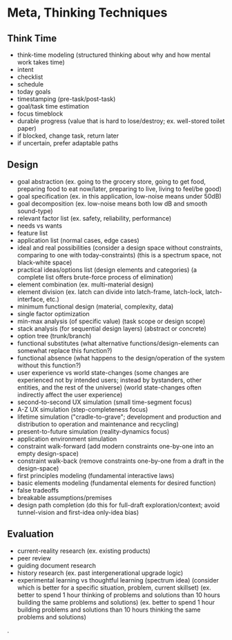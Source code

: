 # Meta, Thinking Techniques

## Think Time

* think-time modeling (structured thinking about why and how mental work takes time)
* intent
* checklist
* schedule
* today goals
* timestamping (pre-task/post-task)
* goal/task time estimation
* focus timeblock
* durable progress (value that is hard to lose/destroy; ex. well-stored toilet paper)
* if blocked, change task, return later
* if uncertain, prefer adaptable paths

## Design

* goal abstraction (ex. going to the grocery store, going to get food, preparing food to eat now/later, preparing to live, living to feel/be good)
* goal specification (ex. in this application, low-noise means under 50dB)
* goal decomposition (ex. low-noise means both low dB and smooth sound-type)
* relevant factor list (ex. safety, reliability, performance)
* needs vs wants
* feature list
* application list (normal cases, edge cases)
* ideal and real possibilities (consider a design space without constraints, comparing to one with today-constraints) (this is a spectrum space, not black-white space)
* practical ideas/options list (design elements and categories) (a complete list offers brute-force process of elimination)
* element combination (ex. multi-material design) 
* element division (ex. latch can divide into latch-frame, latch-lock, latch-interface, etc.)
* minimum functional design (material, complexity, data)
* single factor optimization
* min-max analysis (of specific value) (task scope or design scope)
* stack analysis (for sequential design layers) (abstract or concrete)
* option tree (trunk/branch)
* functional substitutes (what alternative functions/design-elements can somewhat replace this function?)
* functional absence (what happens to the design/operation of the system without this function?)
* user experience vs world state-changes (some changes are experienced not by intended users; instead by bystanders, other entities, and the rest of the universe) (world state-changes often indirectly affect the user experience)
* second-to-second UX simulation (small time-segment focus)
* A-Z UX simulation (step-completeness focus)
* lifetime simulation ("cradle-to-grave"; development and production and distribution to operation and maintenance and recycling)
* present-to-future simulation (reality-dynamics focus)
* application environment simulation
* constraint walk-forward (add modern constraints one-by-one into an empty design-space)
* constraint walk-back (remove constraints one-by-one from a draft in the design-space)
* first principles modeling (fundamental interactive laws)
* basic elements modeling (fundamental elements for desired function)
* false tradeoffs
* breakable assumptions/premises
* design path completion (do this for full-draft exploration/context; avoid tunnel-vision and first-idea only-idea bias)

## Evaluation

* current-reality research (ex. existing products)
* peer review
* guiding document research
* history research (ex. past intergenerational upgrade logic)
* experimental learning vs thoughtful learning (spectrum idea) (consider which is better for a specific situation, problem, current skillset) (ex. better to spend 1 hour thinking of problems and solutions than 10 hours building the same problems and solutions) (ex. better to spend 1 hour building problems and solutions than 10 hours thinking the same problems and solutions)
















.
